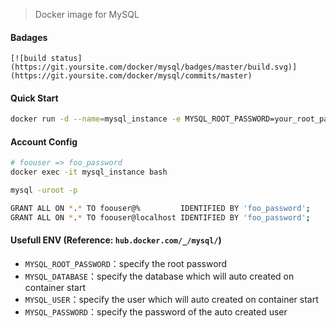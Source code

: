 > Docker image for MySQL

#### Badages
```
[![build status](https://git.yoursite.com/docker/mysql/badges/master/build.svg)](https://git.yoursite.com/docker/mysql/commits/master)
```

#### Quick Start
```bash
docker run -d --name=mysql_instance -e MYSQL_ROOT_PASSWORD=your_root_password -p 3306:3306 -v ./mysql_data:/var/lib/mysql --restart=always git.yoursite.com:5005/docker/mysql:latest
```

#### Account Config
```bash
# foouser => foo_password
docker exec -it mysql_instance bash

mysql -uroot -p

GRANT ALL ON *.* TO foouser@%         IDENTIFIED BY 'foo_password';
GRANT ALL ON *.* TO foouser@localhost IDENTIFIED BY 'foo_password';
```

#### Usefull ENV (Reference: `hub.docker.com/_/mysql/`)
* `MYSQL_ROOT_PASSWORD`：specify the root password
* `MYSQL_DATABASE`：specify the database which will auto created on container start
* `MYSQL_USER`：specify the user which will auto created on container start
* `MYSQL_PASSWORD`：specify the password of the auto created user

